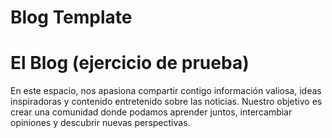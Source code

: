 # Blog Template
<h1>El Blog (ejercicio de prueba)</h1>

En este espacio, nos apasiona compartir contigo información valiosa, ideas inspiradoras y contenido entretenido sobre las noticias. Nuestro objetivo es crear una comunidad donde podamos aprender juntos, intercambiar opiniones y descubrir nuevas perspectivas.




</br>
